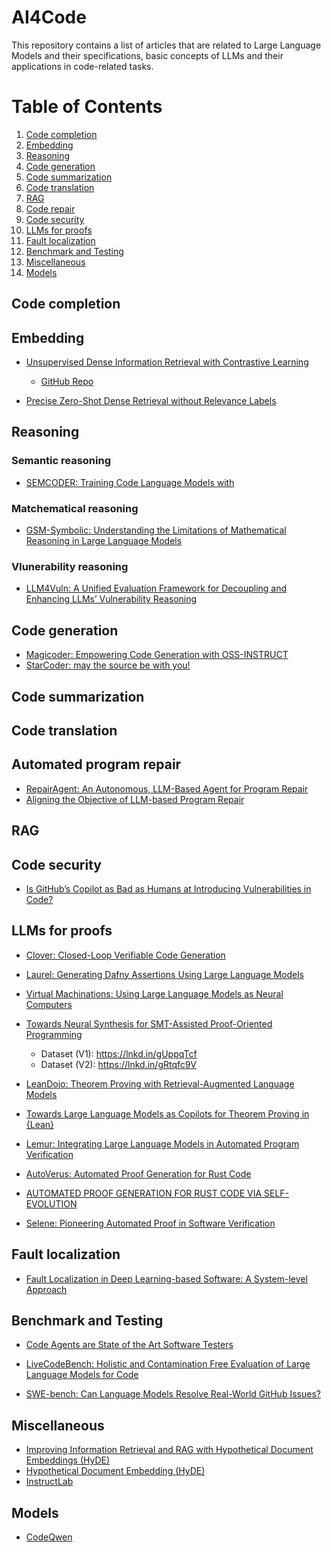 # AI4Code
This repository contains a list of articles that are related to Large Language Models and their specifications, basic concepts of LLMs and their applications in code-related tasks.

# Table of Contents
1. [Code completion](#Code-completion)
2. [Embedding](#Embedding)
3. [Reasoning](#Reasoning)
4. [Code generation](#Code-generation)
5. [Code summarization](#Code-summarization)
6. [Code translation](#Code-translation)
7. [RAG](#RAG)
8. [Code repair](#Code-repair)
9. [Code security](#Code-security)
10. [LLMs for proofs](#LLMs-for-proofs)
11. [Fault localization](#Fault-localization)
12. [Benchmark and Testing](#Benchmark-and-Testing)
13. [Miscellaneous](#Miscellaneous)
14. [Models](#Models)


## Code completion

## Embedding
- [Unsupervised Dense Information Retrieval with Contrastive Learning](https://arxiv.org/abs/2112.09118)
    - [GitHub Repo](https://github.com/Parniaan/contriever?tab=readme-ov-file)

- [Precise Zero-Shot Dense Retrieval without Relevance Labels](https://arxiv.org/abs/2212.10496)
## Reasoning
### Semantic reasoning 
- [SEMCODER: Training Code Language Models with](https://openreview.net/pdf?id=PnlCHQrM69)

### Matchematical reasoning
- [GSM-Symbolic: Understanding the Limitations of Mathematical Reasoning in Large Language Models](https://arxiv.org/pdf/2410.05229)

### Vlunerability reasoning
- [LLM4Vuln: A Unified Evaluation Framework for Decoupling and Enhancing LLMs’ Vulnerability Reasoning](https://arxiv.org/pdf/2401.16185)

## Code generation
- [Magicoder: Empowering Code Generation with OSS-INSTRUCT](https://export.arxiv.org/pdf/2312.02120)
- [StarCoder: may the source be with you!](https://arxiv.org/abs/2305.06161)
## Code summarization

## Code translation

## Automated program repair
- [RepairAgent: An Autonomous, LLM-Based Agent for Program Repair](https://arxiv.org/abs/2403.17134)
- [Aligning the Objective of LLM-based Program Repair](https://arxiv.org/pdf/2404.08877)

## RAG

## Code security
- [Is GitHub’s Copilot as Bad as Humans at Introducing Vulnerabilities in Code?](https://arxiv.org/abs/2204.04741)

## LLMs for proofs

- [Clover: Closed-Loop Verifiable Code Generation](https://arxiv.org/pdf/2310.17807)

- [Laurel: Generating Dafny Assertions Using Large Language Models](https://arxiv.org/pdf/2405.16792)

- [Virtual Machinations: Using Large Language Models as Neural Computers](https://dl.acm.org/doi/10.1145/3676287)

- [Towards Neural Synthesis for SMT-Assisted Proof-Oriented Programming](https://arxiv.org/abs/2405.01787)
    - Dataset (V1): https://lnkd.in/gUppqTcf 
    - Dataset (V2): https://lnkd.in/gRtqfc9V 

- [LeanDojo: Theorem Proving with Retrieval-Augmented Language Models](https://proceedings.neurips.cc/paper_files/paper/2023/hash/4441469427094f8873d0fecb0c4e1cee-Abstract-Datasets_and_Benchmarks.html)

- [Towards Large Language Models as Copilots for Theorem Proving in {Lean}](https://arxiv.org/abs/2404.12534)

- [Lemur: Integrating Large Language Models in Automated Program Verification](https://arxiv.org/pdf/2310.04870)

- [AutoVerus: Automated Proof Generation for Rust Code](https://arxiv.org/pdf/2409.13082)

- [AUTOMATED PROOF GENERATION FOR RUST CODE VIA SELF-EVOLUTION](https://arxiv.org/pdf/2410.15756)


- [Selene: Pioneering Automated Proof in Software Verification](https://arxiv.org/abs/2401.07663)

## Fault localization
- [Fault Localization in Deep Learning-based Software: A
System-level Approach](https://arxiv.org/pdf/2411.08172)

## Benchmark and Testing
- [Code Agents are State of the Art Software Testers](https://arxiv.org/pdf/2406.12952)

- [LiveCodeBench: Holistic and Contamination Free Evaluation of Large Language Models for Code](https://arxiv.org/abs/2403.07974)

- [SWE-bench: Can Language Models Resolve Real-World GitHub Issues?](https://arxiv.org/abs/2310.06770)

## Miscellaneous

- [Improving Information Retrieval and RAG with Hypothetical Document Embeddings (HyDE)](https://zilliz.com/learn/improve-rag-and-information-retrieval-with-hyde-hypothetical-document-embeddings)
- [Hypothetical Document Embedding (HyDE)](https://medium.com/papers-i-found/e11-hypothetical-document-embedding-hyde-acee7e56bd08)
- [InstructLab](https://research.ibm.com/blog/instruct-lab)

## Models
- [CodeQwen](https://huggingface.co/Qwen/Qwen2.5-Coder-32B-Instruct)

